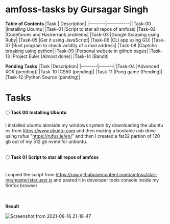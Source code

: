 # amfoss-tasks by Gursagar Singh


<b>Table of Contents</b>
|Task 	| Description|
|--------|-----------|
|Task-00 	|Installing Ubuntu|
|Task-01 	|Script to star all repos of amfoss|
|Task-02 	|Codeforces and Hackerrank problems|
|Task-03 	|Google Scraping using Ruby|
|Task-05 	|Get it using JavaScript|
|Task-06 	|CLI app using GO|
|Task-07 	|Rust program to check validity of a mail address|
|Task-08 	|Captcha breaking using python|
|Task-09 	|Personal website in github pages|
|Task-13 	|Project Euler (Almost done)|
|Task-14 	|Bandit|

<b>Pending Tasks</b>
|Task    |Description|
|--------|-------|
|Task-04 	|Advanced XOR (pending)|
|Task-10 	|CS50 (pending)|
|Task-11 	|Pong game (Pending)|
|Task-12 	|Python Source (pending)|


# Tasks

⚪<b> Task 00 Installing Ubuntu</b><br><br>
 I installed ubuntu alonside my windows system by downloading the ubuntu os from https://www.ubuntu.com and then making a bootable usb drive using rufus "https://rufus.ie/en/" and then I created a fat32 partion of 120 gb out of my 512 gb nvme for unbuntu.<br><br>
 
 ⚪<b> Task 01 Script to star all repos of amfoss</b><br><br>
 
 I copied the script from https://raw.githubusercontent.com/amfoss/star-me/master/star.user.js and pasted it in developer tools console inside my firefox browser 
 <br><br><br>
 
 <b>Result</b>
 
 ![Screenshot from 2021-08-16 21-18-47](https://user-images.githubusercontent.com/75012196/129593866-650b9518-2eb3-477d-bb55-90743cb9c031.png)



